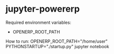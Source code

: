 # jupyter-powererp

Required environment variables:
- OPENERP_ROOT_PATH

How to run:
OPENERP_ROOT_PATH="/home/user"  PYTHONSTARTUP="./startup.py" jupyter notebook
